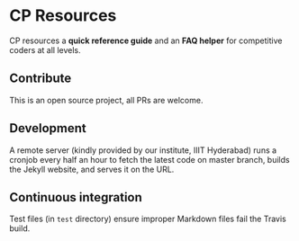 # CP Resources

CP resources a **quick reference guide** and an **FAQ helper** for competitive coders at all levels.


<!-- You will not find answers to questions like "How to dfs on a graph?", but you _will_ find answers to "What are some common graph algorithms at beginner level?". -->

## Contribute

This is an open source project, all PRs are welcome.

## Development

A remote server (kindly provided by our institute, IIIT Hyderabad) runs a cronjob every half an hour to fetch the latest code on master branch, builds the Jekyll website, and serves it on the URL.

## Continuous integration

Test files (in `test` directory) ensure improper Markdown files fail the Travis build.
